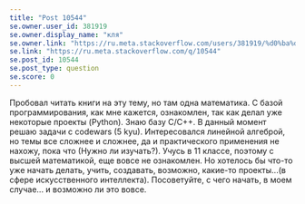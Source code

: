 ```yaml
---
title: "Post 10544"
se.owner.user_id: 381919
se.owner.display_name: "кля"
se.owner.link: "https://ru.meta.stackoverflow.com/users/381919/%d0%ba%d0%bb%d1%8f"
se.link: "https://ru.meta.stackoverflow.com/q/10544"
se.post_id: 10544
se.post_type: question
se.score: 0
---
```

<p>Пробовал читать книги на эту тему, но там одна математика.
С базой программирования, как мне кажется, ознакомлен, так как делал уже некоторые проекты (Python). Знаю базу C/C++. В данный момент решаю задачи с codewars (5 kyu).
Интересовался линейной алгеброй, но темы все сложнее и сложнее, да и практического применения не нахожу, пока что (Нужно ли изучать?).
Учусь в 11 классе, поэтому с высшей математикой, еще вовсе не ознакомлен.
Но хотелось бы что-то уже начать делать, учить, создавать, возможно, какие-то проекты...(в сфере искусственного интеллекта).
Посоветуйте, с чего начать, в моем случае... и возможно ли это вовсе.</p>
